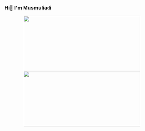 ### Hi👋 I'm Musmuliadi

<p align="center">
<a href="https://github.com/smbrang">
  <img height="180em" width="380em" src="https://github-readme-stats-eight-theta.vercel.app/api?username=smbrang&show_icons=true&theme=algolia&include_all_commits=true&count_private=true"/>
  <img height="180em" width="380em" src="https://github-readme-stats-eight-theta.vercel.app/api/top-langs/?username=smbrang&layout=compact&langs_count=8&theme=algolia"/>
</a>
</p>
<!-- 
**smbrang/smbrang** is a ✨ _special_ ✨ repository because its `README.md` (this file) appears on your GitHub profile.

Here are some ideas to get you started:

- 🔭 I’m currently working on ...
- 🌱 I’m currently learning ...
- 👯 I’m looking to collaborate on ...
- 🤔 I’m looking for help with ...
- 💬 Ask me about ...
- 📫 How to reach me: ...
- 😄 Pronouns: ...
- ⚡ Fun fact: ...
 -->
